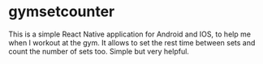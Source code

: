 # gymsetcounter
This is a simple React Native application for Android and IOS, to help me when I workout at the gym.
It allows to set the rest time between sets and count the number of sets too.
Simple but very helpful. 

